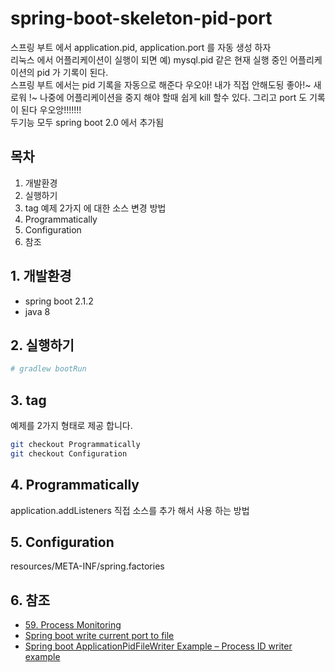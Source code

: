 # spring-boot-skeleton-pid-port

스프링 부트 에서 application.pid, application.port 를 자동 생성 하자  
리눅스 에서 어플리케이션이 실행이 되면 예) mysql.pid 같은 현재 실행 중인 어플리케이션의 pid 가 기록이 된다.  
스프링 부트 에서는 pid 기록을 자동으로 해준다 우오아! 내가 직접 안해도됭 좋아!~ 새로워 !~
나중에 어플리케이션을 중지 해야 할때 쉽게 kill 할수 있다.
그리고 port 도 기록이 된다 우오앙!!!!!!!  
두기능 모두 spring boot 2.0 에서 추가됨  


## 목차

1. 개발환경
1. 실행하기
1. tag 예제 2가지 에 대한 소스 변경 방법
1. Programmatically
1. Configuration
1. 참조

## 1. 개발환경

- spring boot 2.1.2
- java 8

## 2. 실행하기

```bash
# gradlew bootRun
```

## 3. tag

예제를 2가지 형태로 제공 합니다.

```bash
git checkout Programmatically
git checkout Configuration
```

## 4. Programmatically

application.addListeners 직접 소스를 추가 해서 사용 하는 방법

## 5. Configuration

resources/META-INF/spring.factories

## 6. 참조

- [59. Process Monitoring](https://docs.spring.io/spring-boot/docs/current/reference/html/production-ready-process-monitoring.html)
- [Spring boot write current port to file](https://javadeveloperzone.com/spring-boot/spring-boot-write-current-port-to-file/)
- [Spring boot ApplicationPidFileWriter Example – Process ID writer example](https://javadeveloperzone.com/spring-boot/spring-boot-applicationpidfilewriter-example-process-id-writer-example/)
